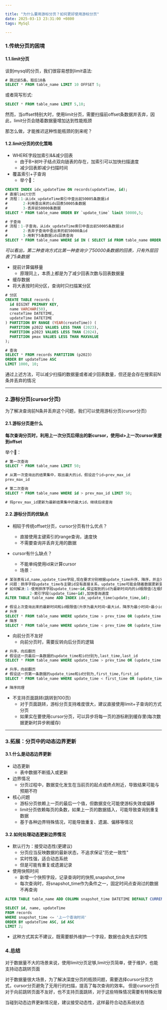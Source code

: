 ```yaml
---

title: "为什么要用游标分页？如何更好使用游标分页"
date: 2025-03-13 23:31:00 +0800
tags: MySql

---
```


### 1.传统分页的困境

#### 1.1.limit分页
谈到mysql的分页，我们很容易想到limit语法:

```sql
# 跳过前5条，取后10条
SELECT * FROM table_name LIMIT 10 OFFSET 5;
```

或者简写形式:

```sql
SELECT * FROM table_name LIMIT 5,10;
```

然而，当offset特别大时，使用limit分页，需要扫描前offset条数据并丢弃，因此，limit分页会随着数据量增加达到性能瓶颈

那怎么做，才能推迟这种性能瓶颈的到来呢？

#### 1.2.limit分页的优化策略

* WHERE字段加索引&&减少回表
  * 由于B+树叶子结点双向链表的存在，加索引可以加快扫描速度
  * 减少回表即减少扫描时间
* 覆盖索引+子查询
  * 举个🌰：

```sql
CREATE INDEX idx_updateTime ON records(updateTime, id);
# 直接limit分页
# 流程：1-从idx_updateTime索引中查出前50005条数据id
#       2-利用查出来的ids回表50005条数据
#       3-丢弃前50000条数据
SELECT * FROM table_name ORDER BY `update_time` limit 50000,5;

# 子查询
# 流程：1-子查询，从idx_updateTime索引中查出前50005条数据id
#       2-丢弃子查询中查出来的前50000条id
#       3-用剩下5条数据ids回表查询
SELECT * FROM table_name WHERE id IN ( SELECT id FROM table_name ORDER BY `update_time` LIMIT 50000,5);
```
  *可以看出，第二种查询方式比第一种查询少了50000条数据的回表，只有外层回表了5条数据*
* 提前计算偏移量
  * 原理同上，本质上都是为了减少回表次数与回表数据量
* 缓存数据
* 将大表按时间分区，查询时只扫描某分区

```sql
# 分区
CREATE TABLE records (
  id BIGINT PRIMARY KEY,
  name VARCHAR(50),
  createTime DATETIME,
  updateTime DATETIME
) PARTITION BY RANGE (YEAR(createTime)) (
  PARTITION p2022 VALUES LESS THAN (2023),
  PARTITION p2023 VALUES LESS THAN (2024),
  PARTITION pmax VALUES LESS THAN MAXVALUE
);

# 查询
SELECT * FROM records PARTITION (p2023)
ORDER BY updateTime ASC
LIMIT 1000, 10;
```
通过上述方法，可以减少扫描的数据量或者减少回表数量，但还是会存在搜索前N条并丢弃的情况

---

### 2.游标分页(cursor分页)

为了解决查询前N条并丢弃这个问题，我们可以使用游标分页(cursor分页)

#### 2.1.游标分页是什么
**每次查询分页时，利用上一次分页后得出的新cursor，使用id>上一次cursor来提到offset**

举个🌰：

```sql
# 第一次查询
SELECT * FROM table_name LIMIT 50;

# 从第一次查询出的结果集中，取出最大的id，假设这个id=prev_max_id
prev_max_id

# 第二次查询
SELECT * FROM table_name WHERE id > prev_max_id LIMIT 50;

# 将prev_max_id更新为最新结果集中的最大id，继续后续查询
```

#### 2.2.游标分页的优缺点

* 相较于传统offset分页，cursor分页有什么优点？
  * 直接使用主键索引的range查询，速度快
  * 不需要查询并丢弃无用的数据

* cursor有什么缺点？
  * 不能单纯使用id来计算cursor
  * 场景：

```sql
# 某张表有id,name,update_time字段,现在要求分别根据update_time升序、降序，并且分页50条查询
# 问题：排序字段update_time与主键id没有直接关系，update_time可能会随着数据更新变化,不能直接用id生成cursor
# 如何解决:1-使用排序字段update_time+id,保证取到的id为最新时间内的id极限值(左极限or右极限)
#          2-索引字段(update_time+id),加快查询速度
ALTER TABLE table_name ADD INDEX idx_update_time(update_time,id);

# 假设上次查询出来的最新时间和id极限值(升序为最大时间+最大id，降序为最小时间+最小id)分别为prev_time,prev_id
# 升序
SELECT * FROM table_name WHERE update_time > prev_time OR (update_time = prev_time AND id > prev_id) ORDER BY update_time ASC,id ASC;
# 降序
SELECT * FROM table_name WHERE update_time < prev_time OR (update_time = prev_time AND id < prev_id) ORDER BY update_time DESC, id DESC;
```

  * 向前分页不友好
    * 向前分页时，需要反转向后分页的逻辑

```sql
# 升序，向后翻页
# 假设这一页最后一条数据的update_time和id分别为,last_time,last_id
SELECT * FROM table_name WHERE update_time > prev_time OR (update_time = prev_time AND id > prev_id) ORDER BY update_time ASC,id ASC;

# 升序，向前翻页
# 假设这一页第一条数据的update_time和id分别为,first_time,first_id
SELECT * FROM table_name WHERE update_time < first_time OR (update_time = first_time AND id < first_id) ORDER BY update_time ASC,id ASC;

# 降序同理
```

  * 不支持页面跳转(跳转到100页)
    * 对于页面跳转，游标分页支持难度很大，建议直接使用limit+子查询的方式分页
    * 如果实在要使用cursor分页，可以异步将每一页的游标刷到缓存里(每次数据更新时异步刷缓存)

---

### 3.拓展：分页中的动态边界更新

#### 3.1.什么是动态边界更新
* 动态更新
  * 表中数据不断插入或更新
* 边界情况
  * 分页过程中，数据变化发生在当前页的起点或终点附近，导致结果可能与预期不符
* 核心问题
  * 游标分页依赖上一页的最后一个值，但数据变化可能使游标失效或偏移
  * limit分页依赖每页的条数，如果上一页的数据插入，可能导致查询到重复数据
  * 基于各种边界特殊情况，可能导致重复、遗漏、偏移等情况

#### 3.2.如何处理动态更新边界情况
* 默认行为：接受动态性(更建议)
  * 分页应当反映数据的最新状态，不追求保证"历史一致性"
  * 实时性强，适合动态系统
  * 但是可能有重复或遗漏记录
* 使用快照时间
  * 新增一个快照字段，记录查询时的快照,snapshot_time
  * 每次查询时，将snapshot_time作为条件之一，固定时间点查询过的数据不再查询

```sql
ALTER TABLE table_name ADD COLUMN snapshot_time DATETIME DEFAULT CURRENT_TIMESTAMP;

SELECT id, name, updateTime
FROM records
WHERE snapshot_time <= '上一个查询时间'
ORDER BY updateTime ASC, id ASC
LIMIT 2;
```

  * 这种方式其实不建议，既需要额外维护一个字段，数据也会失去实时性

### 4.总结
对于数据量不大的场景来说，使用limit分页足够,limit分页简单，便于维护，也能支持动态跳转页面

对于数据量很大场景，为了解决深度分页的瓶颈问题，需要选择cursor分页方式，cursor分页避免了无用行的扫描，提高了每次查询的效率。
但是cursor分页对于向前跳转页面不友好，也不支持页面跳转，对于这些特殊情况需要有特殊处理

当碰到动态边界更新情况是，建议接受动态性，这样最符合动态系统状态

